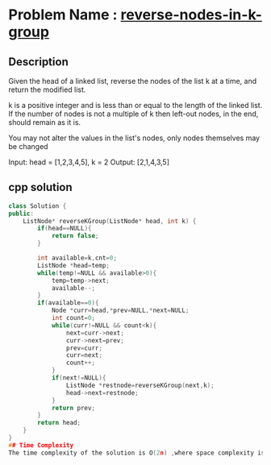 # Problem Name : [reverse-nodes-in-k-group](https://leetcode.com/problems/reverse-nodes-in-k-group/description/)

## Description
Given the head of a linked list, reverse the nodes of the list k at a time, and return the modified list.

k is a positive integer and is less than or equal to the length of the linked list. If the number of nodes is not a multiple of k then left-out nodes, in the end, should remain as it is.

You may not alter the values in the list's nodes, only nodes themselves may be changed

Input: head = [1,2,3,4,5], k = 2
Output: [2,1,4,3,5]

## cpp solution
```cpp
class Solution {
public:
    ListNode* reverseKGroup(ListNode* head, int k) {
        if(head==NULL){
            return false;
        }

        int available=k,cnt=0;
        ListNode *head=temp;
        while(temp!=NULL && available>0){
            temp=temp->next;
            available--;
        }
        if(available==0){
            Node *curr=head,*prev=NULL,*next=NULL;
            int count=0;
            while(curr!=NULL && count<k){
                next=curr->next;
                curr->next=prev;
                prev=curr;
                curr=next;
                count++;
            }
            if(next!=NULL){
                ListNode *restnode=reverseKGroup(next,k);
                head->next=restnode;
            }
            return prev;
        }
        return head;
    }
}
## Time Complexity
The time complexity of the solution is O(2n) ,where space complexity is O(1).





